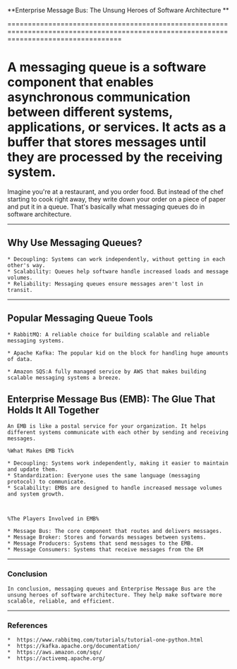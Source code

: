 **Enterprise Message Bus: The Unsung Heroes of Software Architecture
**

========================================================================================================================================

# A messaging queue is a software component that enables asynchronous communication between different systems, applications, or services. It acts as a buffer that stores messages until they are processed by the receiving system.

Imagine you're at a restaurant, and you order food. But instead of the chef starting to cook right away, they write down your order on a piece of paper and put it in a queue. That's basically what messaging queues do in software architecture.

--------------------------------------------------------------------

## Why Use Messaging Queues?
    * Decoupling: Systems can work independently, without getting in each other's way.
    * Scalability: Queues help software handle increased loads and message volumes.
    * Reliability: Messaging queues ensure messages aren't lost in transit.
--------------------------------------------------------------------


## Popular Messaging Queue Tools
    * RabbitMQ: A reliable choice for building scalable and reliable messaging systems.

    * Apache Kafka: The popular kid on the block for handling huge amounts of data.

    * Amazon SQS:A fully managed service by AWS that makes building scalable messaging systems a breeze.

## Enterprise Message Bus (EMB): The Glue That Holds It All Together

    An EMB is like a postal service for your organization. It helps different systems communicate with each other by sending and receiving messages.

    %What Makes EMB Tick%

    * Decoupling: Systems work independently, making it easier to maintain and update them.
    * Standardization: Everyone uses the same language (messaging protocol) to communicate.
    * Scalability: EMBs are designed to handle increased message volumes and system growth.



    %The Players Involved in EMB%

    * Message Bus: The core component that routes and delivers messages.
    * Message Broker: Stores and forwards messages between systems.
    * Message Producers: Systems that send messages to the EMB.
    * Message Consumers: Systems that receive messages from the EM

--------------------------------------------------------------------

### Conclusion

    In conclusion, messaging queues and Enterprise Message Bus are the unsung heroes of software architecture. They help make software more scalable, reliable, and efficient.


--------------------------------------------------------------------

### References

    *  https://www.rabbitmq.com/tutorials/tutorial-one-python.html
    *  https://kafka.apache.org/documentation/
    *  https://aws.amazon.com/sqs/
    *  https://activemq.apache.org/

    